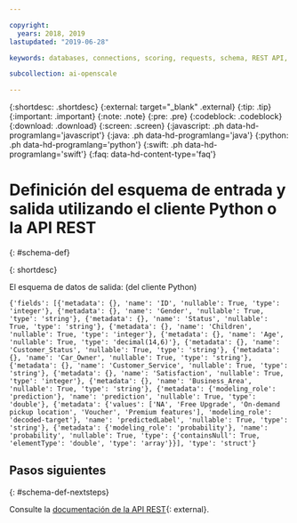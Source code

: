 ```yaml
---

copyright:
  years: 2018, 2019
lastupdated: "2019-06-28"

keywords: databases, connections, scoring, requests, schema, REST API, API

subcollection: ai-openscale

---
```


{:shortdesc: .shortdesc}
{:external: target="_blank" .external}
{:tip: .tip}
{:important: .important}
{:note: .note}
{:pre: .pre}
{:codeblock: .codeblock}
{:download: .download}
{:screen: .screen}
{:javascript: .ph data-hd-programlang='javascript'}
{:java: .ph data-hd-programlang='java'}
{:python: .ph data-hd-programlang='python'}
{:swift: .ph data-hd-programlang='swift'}
{:faq: data-hd-content-type='faq'}

# Definición del esquema de entrada y salida utilizando el cliente Python o la API REST
{: #schema-def}


{: shortdesc}

El esquema de datos de salida: (del cliente Python)

```
{'fields': [{'metadata': {}, 'name': 'ID', 'nullable': True, 'type': 'integer'}, {'metadata': {}, 'name': 'Gender', 'nullable': True, 'type': 'string'}, {'metadata': {}, 'name': 'Status', 'nullable': True, 'type': 'string'}, {'metadata': {}, 'name': 'Children', 'nullable': True, 'type': 'integer'}, {'metadata': {}, 'name': 'Age', 'nullable': True, 'type': 'decimal(14,6)'}, {'metadata': {}, 'name': 'Customer_Status', 'nullable': True, 'type': 'string'}, {'metadata': {}, 'name': 'Car_Owner', 'nullable': True, 'type': 'string'}, {'metadata': {}, 'name': 'Customer_Service', 'nullable': True, 'type': 'string'}, {'metadata': {}, 'name': 'Satisfaction', 'nullable': True, 'type': 'integer'}, {'metadata': {}, 'name': 'Business_Area', 'nullable': True, 'type': 'string'}, {'metadata': {'modeling_role': 'prediction'}, 'name': 'prediction', 'nullable': True, 'type': 'double'}, {'metadata': {'values': ['NA', 'Free Upgrade', 'On-demand pickup location', 'Voucher', 'Premium features'], 'modeling_role': 'decoded-target'}, 'name': 'predictedLabel', 'nullable': True, 'type': 'string'}, {'metadata': {'modeling_role': 'probability'}, 'name': 'probability', 'nullable': True, 'type': {'containsNull': True, 'elementType': 'double', 'type': 'array'}}], 'type': 'struct'}
```



## Pasos siguientes
{: #schema-def-nextsteps}

Consulte la [documentación de la API REST](https://cloud.ibm.com/apidocs/ai-openscale#post-feedback-payload){: external}.

